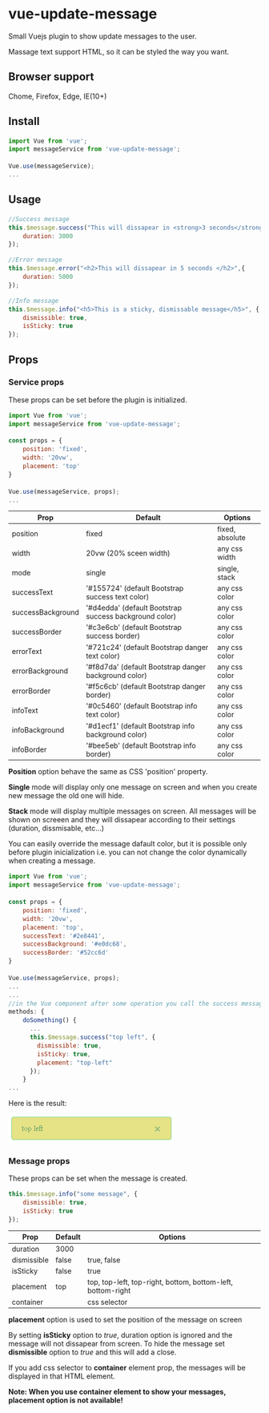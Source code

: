 # vue-update-message
Small Vuejs plugin to show update messages to the user. 

Massage text support HTML, so it can be styled the way you want. 

## Browser support

Chome, Firefox, Edge, IE(10+)

## Install

```javascript
import Vue from 'vue';
import messageService from 'vue-update-message';

Vue.use(messageService);
...
```
## Usage

```javascript
//Success message
this.$message.success("This will dissapear in <strong>3 seconds</strong>", {
    duration: 3000
});
```

```javascript
//Error message
this.$message.error("<h2>This will dissapear in 5 seconds </h2>",{
    duration: 5000
});
```

```javascript
//Info message
this.$message.info("<h5>This is a sticky, dismissable message</h5>", {
    dismissible: true,
    isSticky: true
});
```

## Props

### Service props
These props can be set before the plugin is initialized.

```javascript
import Vue from 'vue';
import messageService from 'vue-update-message';

const props = {
    position: 'fixed',
    width: '20vw',
    placement: 'top'
}

Vue.use(messageService, props);
...
```
| Prop              | Default                                                | Options          |
| ----------------- | ------------------------------------------------------ | ---------------- |
| position          | fixed                                                  | fixed, absolute  |
| width             | 20vw (20% sceen width)                                 | any css width    |   
| mode              | single                                                 | single, stack    |
| successText       | '#155724' (default Bootstrap success text color)       | any css color    |
| successBackground | '#d4edda' (default Bootstrap success background color) | any css color    |
| successBorder     | '#c3e6cb' (default Bootstrap success border)           | any css color    |
| errorText         | '#721c24' (default Bootstrap danger text color)        | any css color    |
| errorBackground   | '#f8d7da' (default Bootstrap danger background color)  | any css color    |
| errorBorder       | '#f5c6cb' (default Bootstrap danger border)            | any css color    |
| infoText          | '#0c5460' (default Bootstrap info text color)          | any css color    |
| infoBackground    | '#d1ecf1' (default Bootstrap info background color)    | any css color    |
| infoBorder        | '#bee5eb' (default Bootstrap info border)              | any css color    |

**Position** option behave the same as CSS 'position' property.

**Single** mode will display only one message on screen and when you create new message the old one will hide. 

**Stack** mode will display multiple messages on screen. All messages will be shown on screeen and they will dissapear according to their settings (duration, dissmisable, etc...)

You can easily override the message dafault color, but it is possible only before plugin inicialization i.e. you can not change the color dynamically when creating a message.

```javascript
import Vue from 'vue';
import messageService from 'vue-update-message';

const props = {
    position: 'fixed',
    width: '20vw',
    placement: 'top',
    successText: '#2e8441',
    successBackground: '#e0dc68',
    successBorder: '#52cc6d'
}

Vue.use(messageService, props);
...
...
//in the Vue component after some operation you call the success message like this
methods: {
    doSomething() {
      ...
      this.$message.success("top left", {
        dismissible: true,
        isSticky: true,
        placement: "top-left"
      });
    }
...
```

Here is the result: 

![alt text](https://github.com/AngelAngelov/vue-update-message/blob/master/src/assets/success-color-change.png "Success message color change")

### Message props
These props can be set when the message is created.
```javascript
this.$message.info("some message", {
    dismissible: true,
    isSticky: true
});
```

| Prop          | Default  | Options                                                     |
| ------------- | -------- | ----------------------------------------------------------- |
| duration      | 3000     |                                                             |
| dismissible   | false    | true, false                                                 |   
| isSticky      | false    | true                                                        |
| placement     | top      | top, top-left, top-right, bottom, bottom-left, bottom-right |
| container     |          | css selector                                                |

**placement** option is used to set the position of the message on screen

By setting **isSticky** option to *true*, duration option is ignored and the message will not dissapear from screen. To hide the message set   **dismissible** option to *true* and this will add a close.

If you add css selector to **container** element prop, the messages will be displayed in that HTML element.

**Note: When you use container element to show your messages, placement option is not available!**
